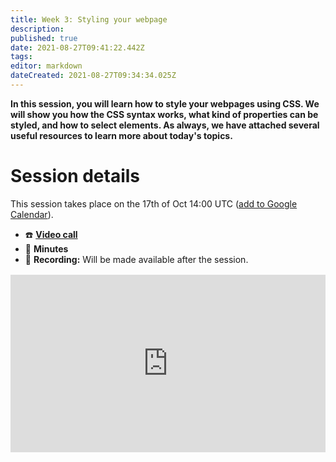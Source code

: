 ```yaml
---
title: Week 3: Styling your webpage
description: 
published: true
date: 2021-08-27T09:41:22.442Z
tags: 
editor: markdown
dateCreated: 2021-08-27T09:34:34.025Z
---
```


**In this session, you will learn how to style your webpages using CSS. We will show you how the CSS syntax works, what kind of properties can be styled, and how to select elements. As always, we have attached several useful resources to learn more about today's topics.**

# Session details
This session takes place on the 17th of Oct 14:00 UTC ([add to Google Calendar](https://calendar.google.com/event?action=TEMPLATE&tmeid=XzY4cjMwZWExNmNvM2FiYTI2Z3EzYWI5azhsMGtjYjlwODRyamliYTM4b3BqMmdocDZncDRhZDlvODhfMjAyMTEwMTdUMTQwMDAwWiBjb250YWN0QGFjdGl2aXN0aGFuZGJvb2sub3Jn&tmsrc=contact%40activisthandbook.org&scp=ALL)).
- ☎️ **[Video call](https://meet.google.com/rjm-vpte-kac)**
- 📝 **Minutes**
- 🔴 **Recording:** Will be made available after the session.

<div style="position: relative;padding-bottom: 56.25%;height: 0;margin-top:16px;">
  <iframe src="https://pitch.com/embed/04fc30a7-f772-47ba-bcfb-8fcfbde2259d" allow="fullscreen" allowfullscreen="" width="100%" height="100%" style="border:0;position: absolute;top: 0;left: 0;"></iframe>
</div>